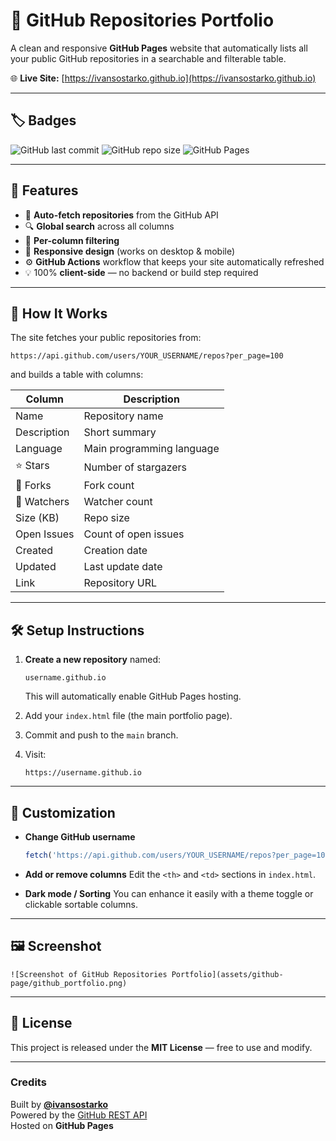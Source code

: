 # 🧩 GitHub Repositories Portfolio

A clean and responsive **GitHub Pages** website that automatically lists all your public GitHub repositories in a searchable and filterable table.

🌐 **Live Site:** [https://ivansostarko.github.io](https://ivansostarko.github.io)

---

## 🏷️ Badges

![GitHub last commit](https://img.shields.io/github/last-commit/ivansostarko/ivansostarko.github.io)
![GitHub repo size](https://img.shields.io/github/repo-size/ivansostarko/ivansostarko.github.io)
![GitHub Pages](https://img.shields.io/badge/Hosted%20on-GitHub%20Pages-blue?logo=github)

---

## 🚀 Features

- 🔄 **Auto-fetch repositories** from the GitHub API  
- 🔍 **Global search** across all columns  
- 🧩 **Per-column filtering**  
- 📱 **Responsive design** (works on desktop & mobile)  
- ⚙️ **GitHub Actions** workflow that keeps your site automatically refreshed  
- 💡 100% **client-side** — no backend or build step required  

---

## 🧠 How It Works

The site fetches your public repositories from:

```
https://api.github.com/users/YOUR_USERNAME/repos?per_page=100
```

and builds a table with columns:

| Column | Description |
|--------|--------------|
| Name | Repository name |
| Description | Short summary |
| Language | Main programming language |
| ⭐ Stars | Number of stargazers |
| 🍴 Forks | Fork count |
| 👀 Watchers | Watcher count |
| Size (KB) | Repo size |
| Open Issues | Count of open issues |
| Created | Creation date |
| Updated | Last update date |
| Link | Repository URL |

---

## 🛠️ Setup Instructions

1. **Create a new repository** named:
   ```
   username.github.io
   ```
   This will automatically enable GitHub Pages hosting.

2. Add your `index.html` file (the main portfolio page).

3. Commit and push to the `main` branch.

4. Visit:
   ```
   https://username.github.io
   ```

---

## 🧩 Customization

- **Change GitHub username**
  ```js
  fetch('https://api.github.com/users/YOUR_USERNAME/repos?per_page=100');
  ```

- **Add or remove columns**
  Edit the `<th>` and `<td>` sections in `index.html`.

- **Dark mode / Sorting**
  You can enhance it easily with a theme toggle or clickable sortable columns.

---

## 🖼️ Screenshot

```
![Screenshot of GitHub Repositories Portfolio](assets/github-page/github_portfolio.png)
```

---


## 📄 License

This project is released under the **MIT License** — free to use and modify.

---

### Credits

Built by [**@ivansostarko**](https://github.com/ivansostarko)  
Powered by the [GitHub REST API](https://docs.github.com/en/rest)  
Hosted on **GitHub Pages**
